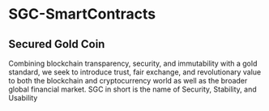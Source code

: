 # SGC-SmartContracts

## Secured Gold Coin 
Combining blockchain transparency, security, and immutability with a gold standard, we seek to introduce trust, fair exchange, and revolutionary value to both the blockchain and cryptocurrency world as well as the broader global financial market. 
SGC in short is the name of Security, Stability, and Usability
